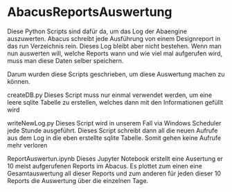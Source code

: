 # AbacusReportsAuswertung

Diese Python Scripts sind dafür da, um das Log der Abaengine auszuwerten. Abacus schreibt jede Ausführung von einem Designreport in das run Verzeichnis rein. Dieses Log bleibt aber nicht bestehen. Wenn man nun auswerten will, welche Reports wann und wie viel mal aufgerufen wird, muss man diese Daten selber speichern.

Darum wurden diese Scripts geschrieben, um diese Auswertung machen zu können. 

createDB.py
Dieses Script muss nur einmal verwendet werden, um eine leere sqlite Tabelle zu erstellen, welches dann mit den Informationen gefüllt wird

writeNewLog.py
Dieses Script wird in unserem Fall via Windows Scheduler jede Stunde ausgeführt. Dieses Script schreibt dann all die neuen Aufrufe aus dem Log in die eben erstellte sqlite Tabelle. Somit gehen keine Aufrufe mehr verloren

ReportAuswertun.ipynb
Dieses Jupyter Notebook erstellt eine Ausertung er 10 meist aufgerufenen Reports im Abacus. Es plottet zum einen eine Gesamtauswertung all dieser Reports und zum anderen für jeden dieser 10 Reports die Auswertung über die einzelnen Tage.
